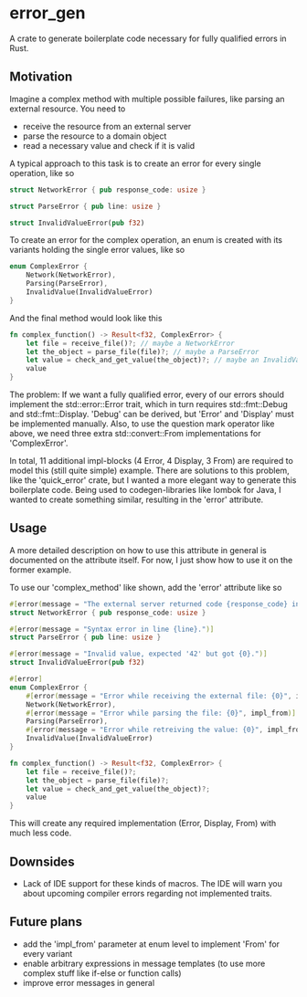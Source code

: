 # error_gen
A crate to generate boilerplate code necessary for fully qualified errors in Rust.

## Motivation
Imagine a complex method with multiple possible failures, like parsing an external resource. You need to
- receive the resource from an external server
- parse the resource to a domain object
- read a necessary value and check if it is valid

A typical approach to this task is to create an error for every single operation, like so
``` rust
struct NetworkError { pub response_code: usize }

struct ParseError { pub line: usize }

struct InvalidValueError(pub f32)
```

To create an error for the complex operation, an enum is created with its variants holding the single error values, like so

``` rust
enum ComplexError {
    Network(NetworkError),
    Parsing(ParseError),
    InvalidValue(InvalidValueError)
}
``` 

And the final method would look like this
``` rust
fn complex_function() -> Result<f32, ComplexError> {
    let file = receive_file()?; // maybe a NetworkError
    let the_object = parse_file(file)?; // maybe a ParseError
    let value = check_and_get_value(the_object)?; // maybe an InvalidValueError
    value
}
```

The problem: If we want a fully qualified error, every of our errors should implement the std::error::Error trait, which in turn requires std::fmt::Debug and std::fmt::Display. 'Debug' can be derived, but 'Error' and 'Display' must be implemented manually. Also, to use the question mark operator like above, we need three extra std::convert::From implementations for 'ComplexError'.

In total, 11 additional impl-blocks (4 Error, 4 Display, 3 From) are required to model this (still quite simple) example. There are solutions to this problem, like the 'quick_error' crate, but I wanted a more elegant way to generate this boilerplate code. Being used to codegen-libraries like lombok for Java, I wanted to create something similar, resulting in the 'error' attribute.

## Usage
A more detailed description on how to use this attribute in general is documented on the attribute itself. For now, I just show how to use it on the former example.

To use our 'complex_method' like shown, add the 'error' attribute like so

``` rust
#[error(message = "The external server returned code {response_code} instead of 200.")]
struct NetworkError { pub response_code: usize }

#[error(message = "Syntax error in line {line}.")]
struct ParseError { pub line: usize }

#[error(message = "Invalid value, expected '42' but got {0}.")]
struct InvalidValueError(pub f32)

#[error]
enum ComplexError {
    #[error(message = "Error while receiving the external file: {0}", impl_from)]
    Network(NetworkError),
    #[error(message = "Error while parsing the file: {0}", impl_from)]
    Parsing(ParseError),
    #[error(message = "Error while retreiving the value: {0}", impl_from)]
    InvalidValue(InvalidValueError)
}

fn complex_function() -> Result<f32, ComplexError> {
    let file = receive_file()?;
    let the_object = parse_file(file)?;
    let value = check_and_get_value(the_object)?;
    value
}
```

This will create any required implementation (Error, Display, From) with much less code.

## Downsides
- Lack of IDE support for these kinds of macros. The IDE will warn you about upcoming compiler errors regarding not implemented traits.

## Future plans
- add the 'impl_from' parameter at enum level to implement 'From' for every variant
- enable arbitrary expressions in message templates (to use more complex stuff like if-else or function calls)
- improve error messages in general